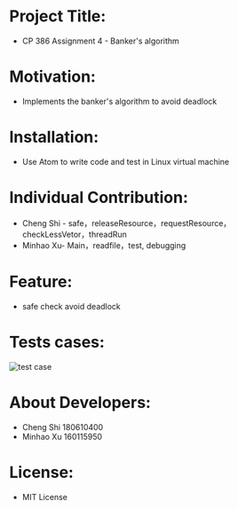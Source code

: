 # Project Title:
* CP 386 Assignment 4 - Banker's algorithm
# Motivation:
* Implements the banker's algorithm to avoid deadlock
# Installation:
* Use Atom to write code and test in Linux virtual machine
# Individual Contribution:
* Cheng Shi - safe，releaseResource，requestResource，checkLessVetor，threadRun
* Minhao Xu- Main，readfile，test, debugging
# Feature:
* safe check avoid deadlock
# Tests cases:
![test case](https://user-images.githubusercontent.com/87878778/127755884-d28cff70-ac0b-4b52-91ec-c16cfc8beb54.png)
# About Developers:
* Cheng Shi 180610400
* Minhao Xu 160115950
# License:
* MIT License
